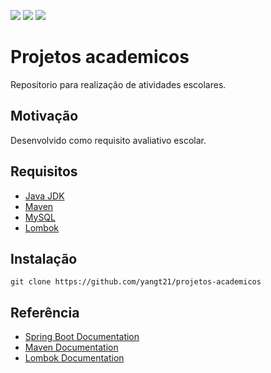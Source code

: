 <p align="left">
<img src="https://img.shields.io/github/contributors/yangt21/projetos-academicos?logo=github&color=brigthgren&style=flat-square">
<img src="https://img.shields.io/github/languages/count/yangt21/projetos-academicos?logo=github&style=flat-square">
<img src="https://img.shields.io/github/forks/yangt21/projetos-academicos?logo=github&style=flat-square">

# Projetos academicos

Repositorio para realização de atividades escolares.

## Motivação

Desenvolvido como requisito avaliativo escolar.

## Requisitos

+ [Java JDK](https://www.oracle.com/br/java/technologies/downloads/)
+ [Maven](https://maven.apache.org)
+ [MySQL](https://dev.mysql.com/downloads/mysql/)
+ [Lombok](https://projectlombok.org)

## Instalação

	git clone https://github.com/yangt21/projetos-academicos
    
## Referência

+ [Spring Boot Documentation](https://docs.spring.io/spring-boot/docs/current/reference/html/)
+ [Maven Documentation](https://maven.apache.org/ref/3.8.6/)
+ [Lombok Documentation](https://projectlombok.org/features/)
